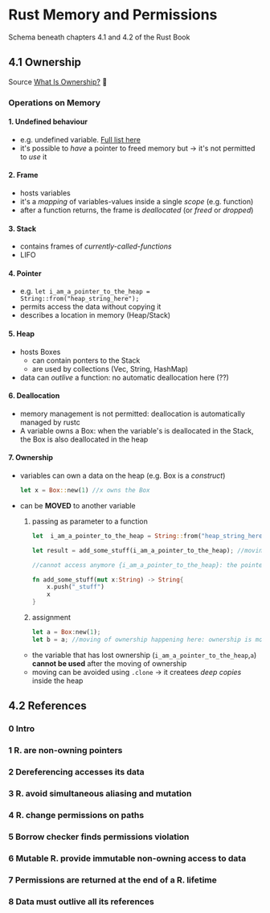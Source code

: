 # Rust Memory and Permissions

Schema beneath chapters 4.1 and 4.2 of the Rust Book

## 4.1 Ownership
Source [What Is Ownership?](https://rust-book.cs.brown.edu/ch04-01-what-is-ownership.html)
 🚸
### Operations on Memory

#### 1. Undefined behaviour
- e.g. undefined variable. [Full list here](https://doc.rust-lang.org/reference/behavior-considered-undefined.html)
- it's possible to *have* a pointer to freed memory but &rarr; it's not permitted to *use* it 

#### 2. Frame
-   hosts variables
-   it's a *mapping* of variables-values inside a single *scope* (e.g. function)
-   after a function returns, the frame is *deallocated* (or *freed* or *dropped*)

#### 3. Stack
- contains frames of *currently-called-functions*
- LIFO

#### 4. Pointer
- e.g. ```let i_am_a_pointer_to_the_heap = String::from("heap_string_here");```
- permits access the data without copying it
- describes a location in memory (Heap/Stack)

#### 5. Heap
- hosts Boxes
  - can contain ponters to the Stack
  - are used by collections (Vec, String, HashMap)
- data can *outlive* a function: no automatic deallocation here (??)

#### 6. Deallocation
- memory management is not permitted: deallocation is automatically managed by rustc
- A variable owns a Box: when the variable's is deallocated in the Stack, the Box is also deallocated in the heap

#### 7. Ownership
  - variables can own a data on the heap (e.g. Box is a *construct*)
    ```rust
    let x = Box::new(1) //x owns the Box
    ```
  - can be **MOVED** to another variable
  
    1. passing as parameter to a function
   
        ```rust
        let  i_am_a_pointer_to_the_heap = String::from("heap_string_here");
    
        let result = add_some_stuff(i_am_a_pointer_to_the_heap); //moving of ownership happening here: ownership is moved from i_am_a_pointer_to_the_heap to x

        //cannot access anymore {i_am_a_pointer_to_the_heap}: the pointer lost his connection to the heap

        fn add_some_stuff(mut x:String) -> String{
            x.push("_stuff")
            x
        }
        ````
    2. assignment

        ```rust
        let a = Box:new(1);
        let b = a; //moving of ownership happening here: ownership is moved from a to b
        ```
    - the variable that has lost ownership (`i_am_a_pointer_to_the_heap`,`a`) **cannot be used** after the moving of ownership
    - moving can be avoided using `.clone` &rarr; it createes *deep copies* inside the heap

## 4.2 References

### 0 Intro

### 1 R. are non-owning pointers

### 2 Dereferencing accesses its data

### 3 R. avoid simultaneous aliasing and mutation 

### 4 R. change permissions on paths

### 5 Borrow checker finds permissions violation

### 6 Mutable R. provide immutable non-owning access to data

### 7 Permissions are returned at the end of a R. lifetime

### 8 Data must outlive all its references


